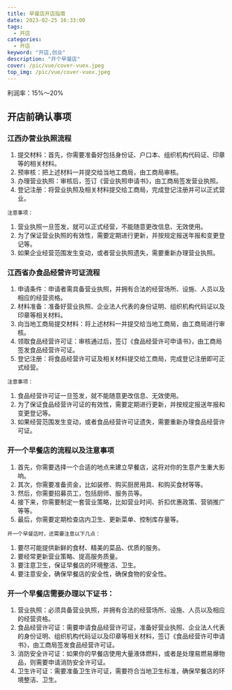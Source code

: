 ```yaml
---
title: 早餐店开店指南
date: 2023-02-25 16:33:00
tags: 
  - 开店
categories: 
  - 开店
keyword: "开店,创业"
description: "开个早餐店"
cover: /pic/vue/cover-vuex.jpeg
top_img: /pic/vue/cover-vuex.jpeg
---
```


利润率：15%～20%

## 开店前确认事项

### 江西办营业执照流程

1. 提交材料：首先，你需要准备好包括身份证、户口本、组织机构代码证、印章等的相关材料。
2. 预审核：把上述材料一并提交给当地工商局，由工商局审核。
3. 办理营业执照：审核后，签订《营业执照申请书》，由工商局签发营业执照。
4. 登记注册：将营业执照及相关材料提交给工商局，完成登记注册并可以正式营业。

`注意事项：`
1. 营业执照一旦签发，就可以正式经营，不能随意更改信息、无效使用。
2. 为了保证营业执照的有效性，需要定期进行更新，并按规定报送年报和变更登记等。
3. 如果企业经营范围发生变动，或者营业执照遗失，需要重新办理营业执照。

### 江西省办食品经营许可证流程
1. 申请条件：申请者需具备营业执照，并拥有合法的经营场所、设施、人员以及相应的经营资格。
2. 材料准备：准备好营业执照、企业法人代表的身份证明、组织机构代码证以及印章等相关材料。
3. 向当地工商局提交材料：将上述材料一并提交给当地工商局，由工商局进行审核。
4. 领取食品经营许可证：审核通过后，签订《食品经营许可申请书》，由工商局签发食品经营许可证。
5. 登记注册：将食品经营许可证及相关材料提交给工商局，完成登记注册即可正式经营。

`注意事项：`
1. 食品经营许可证一旦签发，就不能随意更改信息、无效使用。
2. 为了保证食品经营许可证的有效性，需要定期进行更新，并按规定报送年报和变更登记等。
3. 如果经营范围发生变动，或者食品经营许可证遗失，需要重新办理食品经营许可证。

### 开一个早餐店的流程以及注意事项
1. 首先，你需要选择一个合适的地点来建立早餐店，这将对你的生意产生重大影响。
2. 其次，你需要准备资金，比如装修、购买厨房用具、和购买食材等等。
3. 然后，你需要招募员工，包括厨师、服务员等。
4. 接下来，你需要制定一套营业策略，比如营业时间、折扣优惠政策、营销推广等等。
5. 最后，你需要定期检查店内卫生、更新菜单、控制库存量等。

`开一个早餐店时，还需要注意以下几点：`
1. 要尽可能提供新鲜的食材、精美的菜品、优质的服务。
2. 要经常更新营业策略、提高服务质量。
3. 要注意卫生，保证早餐店的环境整洁、卫生。
4. 要注意安全，确保早餐店的安全性，确保食物的安全性。

### 开一个早餐店需要办理以下证书：
1. 营业执照：必须具备营业执照，并拥有合法的经营场所、设施、人员以及相应的经营资格。
2. 食品经营许可证：需要申请食品经营许可证，准备好营业执照、企业法人代表的身份证明、组织机构代码证以及印章等相关材料，签订《食品经营许可申请书》，由工商局签发食品经营许可证。
3. 消防安全许可证：如果你的早餐店使用大量液体燃料，或者是处理易燃易爆物品，则需要申请消防安全许可证。
4. 卫生许可证：需要准备卫生许可证，需要符合当地卫生标准，确保早餐店的环境整洁、卫生。

